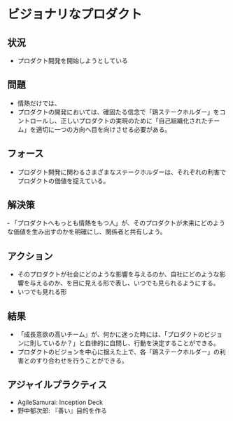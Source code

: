 # ビジョナリなプロダクト
## 状況
- プロダクト開発を開始しようとしている

## 問題
- 情熱だけでは、
- プロダクトの開発においては、確固たる信念で「鶏ステークホルダー」をコントロールし、正しいプロダクトの実現のために「自己組織化されたチーム」を適切に一つの方向へ目を向けさせる必要がある。

## フォース
- プロダクト開発に関わるさまざまなステークホルダーは、それぞれの利害でプロダクトの価値を捉えている。

## 解決策
‐ 「プロダクトへもっとも情熱をもつ人」が、そのプロダクトが未来にどのような価値を生み出すのかを明確にし、関係者と共有しよう。

## アクション
- そのプロダクトが社会にどのような影響を与えるのか、自社にどのような影響を与えるのか、を目に見える形で表し、いつでも見られるようにする。
- いつでも見れる形

## 結果
- 「成長意欲の高いチーム」が、何かに迷った時には、「プロダクトのビジョンに則しているか？」と自律的に自問し、行動を決定することができる。
- プロダクトのビジョンを中心に据えた上で、各「鶏ステークホルダー」の利害とのすり合わせを行うことができる。

## アジャイルプラクティス
- AgileSamurai: Inception Deck
- 野中郁次郎: 『善い』目的を作る
